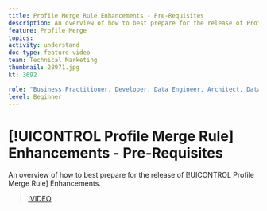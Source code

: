 ```yaml
---
title: Profile Merge Rule Enhancements - Pre-Requisites
description: An overview of how to best prepare for the release of Profile Merge Rule Enhancements.
feature: Profile Merge
topics: 
activity: understand
doc-type: feature video
team: Technical Marketing
thumbnail: 28971.jpg
kt: 3692

role: "Business Practitioner, Developer, Data Engineer, Architect, Data Architect, Administrator, Leader"
level: Beginner
---
```


# [!UICONTROL Profile Merge Rule] Enhancements - Pre-Requisites

An overview of how to best prepare for the release of [!UICONTROL Profile Merge Rule] Enhancements.

>[!VIDEO](https://video.tv.adobe.com/v/28971/?quality=12)
